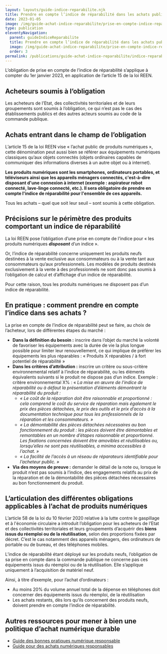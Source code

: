 ```yaml
---
layout: layouts/guide-indice-reparabilite.njk
title: Prendre en compte l’indice de réparabilité dans les achats publics
date: 2023-01-05
image: /img/guide-achat-indice-reparabilite/prise-en-compte-indice-reparabilite.webp
type: publication
eleventyNavigation:
  parent: guideIndiceReparabilite
  title: Prendre en compte l’indice de réparabilité dans les achats publics
  image: /img/guide-achat-indice-reparabilite/prise-en-compte-indice-reparabilite.webp
  order: 3
permalink: /publications/guide-achat-indice-reparabilite/indice-reparabilite-et-achats-publics/
---
```


L’obligation de prise en compte de l’indice de réparabilité s’applique à compter du 1er janvier 2023, en application de l’article 15 de la loi REEN.

## Acheteurs soumis à l’obligation

Les acheteurs de l’Etat, des collectivités territoriales et de leurs groupements sont soumis à l’obligation, ce qui n’est pas le cas des établissements publics et des autres acteurs soumis au code de la commande publique.

## Achats entrant dans le champ de l’obligation

L’article 15 de la loi REEN vise « l’achat public de produits numériques », cette dénomination peut aussi bien se référer aux équipements numériques classiques qu’aux objets connectés (objets ordinaires capables de communiquer des informations diverses à un autre objet ou à internet).

**Les produits numériques sont les smartphones, ordinateurs portables, et téléviseurs ainsi que les appareils ménagers connectés, c'est-à-dire disposant d'une connexion à internet (exemple : aspirateur robot connecté, lave-linge connecté, etc.). Il sera obligatoire de prendre en compte l'indice de réparabilité pour l'ensemble de ces appareils.**

Tous les achats – quel que soit leur seuil – sont soumis à cette obligation.

## Précisions sur le périmètre des produits comportant un indice de réparabilité

La loi REEN pose l’obligation d’une prise en compte de l’indice pour « les produits numériques ***disposant*** d’un indice ».

Or, l’indice de réparabilité concerne uniquement les produits neufs destinées à la vente exclusive aux consommateurs ou à la vente tant aux consommateurs qu’aux professionnels. Les modèles de produits destinés exclusivement à la vente à des professionnels ne sont donc pas soumis à l’obligation de calcul et d’affichage d’un indice de réparabilité.

Pour cette raison, tous les produits numériques ne disposent pas d’un indice de réparabilité.

## En pratique : comment prendre en compte l’indice dans ses achats ?

La prise en compte de l’indice de réparabilité peut se faire, au choix de l’acheteur, lors de différentes étapes du marché :

- **Dans la définition du besoin :** inscrire dans l’objet du marché la volonté de favoriser les équipements avec la durée de vie la plus longue possible pour limiter leur renouvellement, ce qui implique de préférer les équipements les plus réparables : « Produits X réparables / à fort potentiel de réparabilité »
- **Dans les critères d’attribution :** inscrire un critère ou sous-critère environnemental relatif à l’indice de réparabilité, ou les éléments équivalents suivants si le produit ne dispose pas d’un indice. Exemple : critère environnemental X% : « *La mise en œuvre de l'indice de réparabilité ou à défaut la présentation d’éléments démontrant la réparabilité du produit :*
  - *« Le coût de la réparation doit être raisonnable et proportionné : cela comprend le coût du service de réparation mais également le prix des pièces détachées, le prix des outils et le prix d’accès à la documentation technique pour tous les professionnels de la réparation et les consommateurs. »*
  - *« La démontabilité des pièces détachées nécessaires au bon fonctionnement du produit : les pièces doivent être démontables et remontables en un nombre d’étapes raisonnable et proportionné. Les fixations concernées doivent être amovibles et réutilisables ou, lorsqu’elles ne sont pas réutilisables, a minima accessibles à l’achat. »*
  - *« La facilité de l’accès à un réseau de réparateurs identifiable pour l’acheteur public. »*
- **Via des moyens de preuve :** demander le détail de la note ou, lorsque le produit n’est pas soumis à l’indice, des engagements relatifs au prix de la réparation et de la démontabilité des pièces détachées nécessaires au bon fonctionnement du produit.

## L’articulation des différentes obligations applicables à l’achat de produits numériques

L’article 58 de la loi du 10 février 2020 relative à la lutte contre le gaspillage et à l'économie circulaire a introduit l’obligation pour les acheteurs de l’Etat et des collectivités territoriales et leurs groupements d’acquérir des **biens issus du réemploi ou de la réutilisation**, selon des proportions fixées par décret. C’est le cas notamment des appareils ménagers, des ordinateurs de portable ou de bureau, et des téléphones mobiles.

L’indice de réparabilité étant déployé sur les produits neufs, l’obligation de sa prise en compte dans la commande publique ne concerne pas ces équipements issus du réemploi ou de la réutilisation. Elle s’applique uniquement à l’acquisition de matériel neuf.

Ainsi, à titre d’exemple, pour l’achat d’ordinateurs :

- Au moins 20% du volume annuel total de la dépense en téléphones doit concerner des équipements issus du réemploi, de la réutilisation
- Les achats restants, dès lors qu’ils concernent des produits neufs, doivent prendre en compte l’indice de réparabilité.

## Autres ressources pour mener à bien une politique d’achat numérique durable

* [Guide des bonnes pratiques numérique responsable](/publications/bonnes-pratiques/)
* [Guide pour des achats numériques responsables](https://ecoresponsable.numerique.gouv.fr/publications/guide-pratique-achats-numeriques-responsables/)
